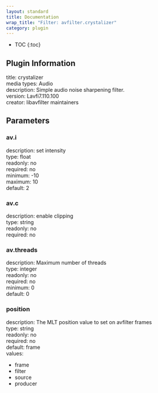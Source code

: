 ```yaml
---
layout: standard
title: Documentation
wrap_title: "Filter: avfilter.crystalizer"
category: plugin
---
```

* TOC
{:toc}

## Plugin Information

title: crystalizer  
media types:
Audio  
description: Simple audio noise sharpening filter.  
version: Lavfi7.110.100  
creator: libavfilter maintainers  

## Parameters

### av.i

  
description:
set intensity  
type: float  
readonly: no  
required: no  
minimum: -10  
maximum: 10  
default: 2  

### av.c

  
description:
enable clipping  
type: string  
readonly: no  
required: no  

### av.threads

  
description:
Maximum number of threads  
type: integer  
readonly: no  
required: no  
minimum: 0  
default: 0  

### position

  
description:
The MLT position value to set on avfilter frames  
type: string  
readonly: no  
required: no  
default: frame  
values:  

* frame
* filter
* source
* producer

